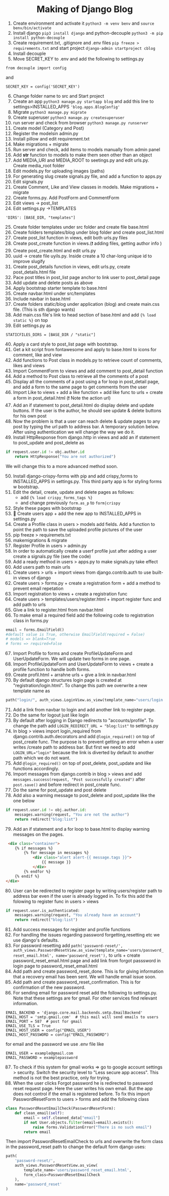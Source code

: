 <h1 align="center">Making of Django Blog </h1>

1. Create environment and activate it
    `python3 -m venv benv` and `source benv/bin/activate`
2. Install django `pip3 install django` and python-decouple `python3 -m pip install python-decouple`
3. Create requirement.txt, .gitignore and .env files `pip freeze > requirements.txt` and start project `django-admin startproject cblog`
4. Install decouple
5. Move SECRET_KEY to .env and add the following to settings.py 
```
from decouple import config
``` 
and
```
SECRET_KEY = config('SECRET_KEY')
```
6. Change folder name to src and Start project
7. Create an app `python3 manage.py startapp blog` and add this line to settings>INSTALLED_APPS   `'blog.apps.BlogConfig'`
8. Migrate `python3 manage.py migrate`
9. Create superuser `python3 manage.py createsuperuser`
10. run server and check from browser `python3 manage.py runserver`
11. Create model (Category and Post)
12. Register the modelsin admin.py
13. Install pillow and edit requirement.txt
14. Make migrations + migrate
15. Run server and check, add items to models manually from admin panel
16. Add __str__ function to models to make them seen other than an object
17. Add MEDIA_URl and MEDIA_ROOT to seetings.py and edit urls.py. Create media_root folder
18. Edit models.py for uploading images (paths)
19. For generating slug create signals.py file, and add a function to apps.py
20. Edit signals.py
21. Create Comment, Like and View classes in models. Make migrations + migrate
22. Create forms.py. Add PostForm and CommentForm
23. Edit views -> post_list 
24. Edit settings.py ->TEMPLATES 
```
'DIRS': [BASE_DIR, "templates"]
```
25. Create folder templates under src folder and create file base.html
26. Create folders templates/blog under blog folder and create post_list.html
27. Create post_list function in views, edit both urls.py files
28. Create post_create function in views.(❗️ adding files, getting author info )
29. Create post_create.html and edit urls.py
30. uuid -> create file uyils.py. Inside create a 10 char-long unique id to improve slugify
31. Create post_details function in views, edit urls.py, create post_details.html file
32. Pace post titles in post_list page anchor to link user to post_detail page
33. Add update and delete posts as above
34. Apply bootstrap starter template to base.html
35. Create navbar.html under src/templates
36. Include navbar in base.html
37. Create folders static/blog under application (blog) and create main.css file. (This is sth django wants)
38. Add main.css file's link to head section of base.html and add `{% load static %}` on top
39. Edit settings.py as 
```
STATICFILES_DIRS = [BASE_DIR / "static"]
```
40. Apply a card style to post_list page with bootstrap.
41. Get a kit script from fontawesome and apply to base.html to icons for comment, like and view
42. Add functions to Post class in models.py to retrieve count of comments, likes and views
43. Import CommentForm to views and add comment to post_detail function
44. Add a method to Post class to retrieve all the comments of a post
45. Display all the comments of a post using a for loop in post_detail page, and add a form to the same page to get comments from the user 
46. Import Like to views + add a like function + add like func to urls + create a form in post_detail.html (❗️ Note the action url)
47. Add an if statement to post_detail.html do display delete and update buttons. If the user is the author, he should see update & delete buttons for his own post
48. Now the problem is that a user can reach delete & update pages to any post by typing the url path to address bar. A temporary solution below. After using authentication we will change the way we do it.
49. Install HttpResponse from django.http in views and add an if statement to post_update and post_delete as 
```python
if request.user.id != obj.author.id
    return HttpResponse("You are not authorized")
```
We will change this to a more advanced method soon.

50. Install django-crispy-forms with pip and add crispy_forms to INSTALLED_APPS in settings.py. This third party app is for styling forms w bootstrap.
51. Edit the detail, create, update and delete pages as follows: 
    * add `{% load crispy_forms_tags %}`
    * and change previously `form.as_p` to `form|crispy`
52. Style these pages with bootstrap
53. 🚩 Create users app + add the new app to INSTALLED_APPS in settings.py
54. Create a Profile class in users > models add fields. Add a function to point the path to save the uploaded profile pictures of the user
55. pip freeze > requiremets.txt
56. makemigrations & migrate
57. Register Profile in users > admin.py
58. In order to automatically create a userf profile just after adding a user create a signals.py file (see the code)
59. Add a ready method in users > apps.py to make signals.py take effect
60. Add users path to main urls
61. Create users > urls + import views from django.contrib.auth to use built-in views of django
62. Create users > forms.py + create a registration form + add a method to prevent email repetation
63. Import registration to views + create a registration func
64. Create users > templates/users/register.html + import register func and add path to urls 
65. Give a link to register.html from navbar.html
66. To make email a required field add the following code to registration class in forms.py 
```python
email = forms.EmailField()
#default value is True, otherwise EmailField(required = False)
# models => blank=True
# forms => required=False
```
67. Import Profile to forms and create ProfileUpdateForm and UserUpdateForm. We will update two forms in one page.
68. Import ProfileUpdateForm and UserUpdateForm to views + create a profile function to handle both forms.
69. Create profil.html + arrahne urls + give a link in navbar.html
70. By default django structures login page is created at "registration/login.html". To change this path we overwrite a new template name as 
```python
path("login/", auth_views.LoginView.as_view(template_name="users/login.html"), name="login")
```
71. Add a link from navbar to login and add another link to register page.
72. Do the same for logout just like login
73. By default after logging in Django redirects to "accounts/profile". To change the path add `LOGIN_REDIRECT_URL = "blog:list"` to settings.py
74. In blog > views import login_required from django.contrib.auth.decorators and add `@login_required()` on top of post_create func. The purpose is to prevent getting an error when a user writes /create path to address bar. But first we need to add `LOGIN_URL="login"` because the link is diverted by default to another path which we do not want.
75. Add `@login_required()` on top of post_delete, post_update and like functions accordingly.
76. Import messages from django.contrib in blog > views and add `messages.success(request, "Post successfully created")` after `post.save()` and before redirect in post_create func.
77. Do the same for post_update and post delete
78. Add also a warning message to post_delete and post_update like the one below
```python
if request.user.id != obj.author.id:
    messages.warning(request, "You are not the author")
    return redirect("blog:list")
``` 
79. Add an if statement and a for loop to base.html to display warning messages on the pages.
```html
 <div class="container">
    {% if messages %}
        {% for message in messages %}
            <div class="alert alert-{{ message.tags }}">
                {{ message }}
            </div>
        {% endfor %}
    {% endif %}
</div>
```
80. User can be redirected to register page by writing users/register path to address bar even if the user is already logged in. To fix this add the folowing to register func in users > views
```python
if request.user.is_authenticated:
    messages.warning(request, "You already have an account")
    return redirect("blog:list")
```
81. Add success messages for register and profile functions
82. For handling the issues regarding password forgetting,resetting etc we use django's defaults. 
83. For password resetting add `path('password-reset/', auth_views.PasswordResetView.as_view(template_name='users/password_reset_email.html', name='password_reset'),` to urls + create password_reset_email.html page and add link from forgot passsword in login page to password_reset_email.html
84. Add path and create password_reset_done. This is for giving information that a recovery email has been sent. We will handle email issue soon.
85. Add path and create password_reset_confirmation. This is for confirmation of the new password.
86. For sending email for password reset add the following to settings.py. Note that these settings are for gmail. For other services find relevant information.
```
EMAIL_BACKEND = 'django.core.mail.backends.smtp.EmailBackend'
EMAIL_HOST = 'smtp.gmail.com'  # this mail will send emails to users
EMAIL_PORT = 587  # post for gmail
EMAIL_USE_TLS = True
EMAIL_HOST_USER = config("EMAIL_USER")
EMAIL_HOST_PASSWORD = config("EMAIL_PASSWORD")
```
for email and the password we use .env file like
```
EMAIL_USER = example@gmail.com
EMAIL_PASSWORD = examplepassword
```
87. To check if this system for gmail works => go to google account settings > security. Switch the security level to "Less secure app access". This method is not the best practice, only for trying.
88. When the user clicks Forgot password he is redirected to password reset request page. Here the user writes his own email. But the app does not control if the email is registered before. To fix this import PasswordResetForm to users > forms and add the following class 
```python
class PasswordResetEmailCheck(PasswordResetForm):
    def clean_email(self):
        email = self.cleaned_data["email"]
        if not User.objects.filter(email=email).exists():
            raise forms.ValidationError("There is no such email")
        return email
```
Then import PasswordResetEmailCheck to urls and overwrite the form class in the password_reset path to change the default form django uses:
```python
path(
    'password-reset/', 
    auth_views.PasswordResetView.as_view(
        template_name='users/password_reset_email.html', 
        form_class=PasswordResetEmailCheck
    ), 
    name='password_reset'
)
```
